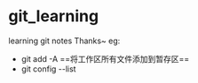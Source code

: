 # git_learning
learning git notes Thanks~ 
eg:
 - git add -A ==将工作区所有文件添加到暂存区==
 - git config --list

